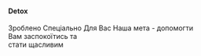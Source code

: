 #### Detox
Зроблено Спеціально Для Вас
Наша мета - допомогти<br>Вам заспокоїтись та<br>стати щасливим

